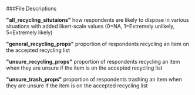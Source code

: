 ###File Descriptions

**"all_recycling_situtaions"**
how respondents are likely to dispose in various situations with added likert-scale values (0=NA, 1=Extremely unlikely, 5=Extremely likely)

**"general_recycling_props"**
proportion of respondents recycling an item on the accepted recycling list

**"unsure_recycling_props"**
proportion of respondents recycling an item when they are unsure if the item is on the accepted recycling list

**"unsure_trash_props"**
proportion of respondents trashing an item when they are unsure if the item is on the accepted recycling list
